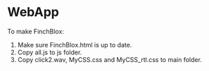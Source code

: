 # WebApp

To make FinchBlox:
1. Make sure FinchBlox.html is up to date.
2. Copy all.js to js folder.
3. Copy click2.wav, MyCSS.css and MyCSS_rtl.css to main folder.
